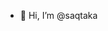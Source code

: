 - 👋 Hi, I’m @saqtaka

<!---
saqtaka/saqtaka is a ✨ special ✨ repository because its `README.md` (this file) appears on your GitHub profile.
You can click the Preview link to take a look at your changes.
--->
